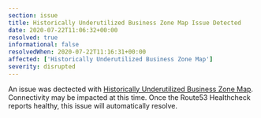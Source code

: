 ```yaml
---
section: issue
title: Historically Underutilized Business Zone Map Issue Detected
date: 2020-07-22T11:06:32+00:00
resolved: true
informational: false
resolvedWhen: 2020-07-22T11:16:31+00:00
affected: ['Historically Underutilized Business Zone Map']
severity: disrupted
---
```

An issue was dectected with [Historically Underutilized Business Zone Map](https://maps.certify.sba.gov).  Connectivity may be impacted at this time.  Once the Route53 Healthcheck reports healthy, this issue will automatically resolve.
